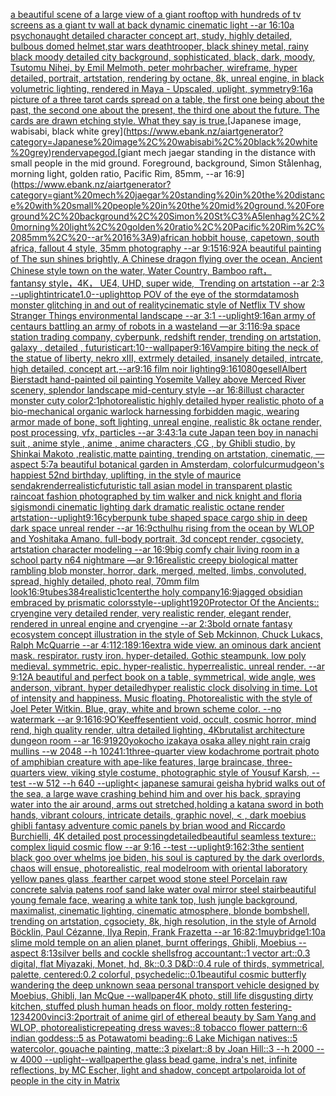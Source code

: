 [a beautiful scene of a large view of a giant rooftop with hundreds of tv screens as a giant tv wall at back dynamic cinematic light --ar 16:10](https://www.ebank.nz/aiartgenerator?category=a%20beautiful%20scene%20of%20a%20large%20view%20of%20a%20giant%20rooftop%20with%20hundreds%20of%20tv%20screens%20as%20a%20giant%20tv%20wall%20at%20back%20dynamic%20cinematic%20light%20--ar%2016%3A10)[a psychonaught detailed character concept art, study, highly detailed, bulbous domed helmet,](https://www.ebank.nz/aiartgenerator?category=a%20psychonaught%20detailed%20character%20concept%20art%2C%20study%2C%20highly%20detailed%2C%20bulbous%20domed%20helmet%2C)[star wars deathtrooper, black shiney metal, rainy black moody detailed city background, sophisticated, black, dark, moody, Tsutomu Nihei, by Emil Melmoth, peter mohrbacher, wireframe, hyper detailed, portrait, artstation, rendering by octane, 8k, unreal engine, in black volumetric lighting, rendered in Maya - Upscaled, uplight, symmetry](https://www.ebank.nz/aiartgenerator?category=star%20wars%20deathtrooper%2C%20black%20shiney%20metal%2C%20rainy%20black%20moody%20detailed%20city%20background%2C%20sophisticated%2C%20black%2C%20dark%2C%20moody%2C%20Tsutomu%20Nihei%2C%20by%20Emil%20Melmoth%2C%20peter%20mohrbacher%2C%20wireframe%2C%20hyper%20detailed%2C%20portrait%2C%20artstation%2C%20rendering%20by%20octane%2C%208k%2C%20unreal%20engine%2C%20in%20black%20volumetric%20lighting%2C%20rendered%20in%20Maya%20-%20Upscaled%2C%20uplight%2C%20symmetry)[9:16](https://www.ebank.nz/aiartgenerator?category=9%3A16)[a picture of a three tarot cards spread on a table, the first one being about the past, the second one about the present, the third one about the future. The cards are drawn etching style. What they say is true.](https://www.ebank.nz/aiartgenerator?category=a%20picture%20of%20a%20three%20tarot%20cards%20spread%20on%20a%20table%2C%20the%20first%20one%20being%20about%20the%20past%2C%20the%20second%20one%20about%20the%20present%2C%20the%20third%20one%20about%20the%20future.%20The%20cards%20are%20drawn%20etching%20style.%20What%20they%20say%20is%20true.)[Japanese image, wabisabi, black white grey](https://www.ebank.nz/aiartgenerator?category=Japanese%20image%2C%20wabisabi%2C%20black%20white%20grey)[render](https://www.ebank.nz/aiartgenerator?category=render)[vapegod.](https://www.ebank.nz/aiartgenerator?category=vapegod.)[giant mech jaegar standing in the distance with small people in the mid ground. Foreground, background, Simon Stålenhag, morning light, golden ratio, Pacific Rim, 85mm, --ar 16:9](https://www.ebank.nz/aiartgenerator?category=giant%20mech%20jaegar%20standing%20in%20the%20distance%20with%20small%20people%20in%20the%20mid%20ground.%20Foreground%2C%20background%2C%20Simon%20St%C3%A5lenhag%2C%20morning%20light%2C%20golden%20ratio%2C%20Pacific%20Rim%2C%2085mm%2C%20--ar%2016%3A9)[african hobbit house, capetown, south africa, fallout 4 style, 35mm photography --ar 9:15](https://www.ebank.nz/aiartgenerator?category=african%20hobbit%20house%2C%20capetown%2C%20south%20africa%2C%20fallout%204%20style%2C%2035mm%20photography%20--ar%209%3A15)[16:9](https://www.ebank.nz/aiartgenerator?category=16%3A9)[2](https://www.ebank.nz/aiartgenerator?category=2)[A beautiful painting of The sun shines brightly, A Chinese dragon flying over the ocean, Ancient Chinese style town on the water, Water Country, Bamboo raft，fantansy style，4K， UE4, UHD, super wide,  Trending on artstation --ar 2:3 --uplight](https://www.ebank.nz/aiartgenerator?category=A%20beautiful%20painting%20of%20The%20sun%20shines%20brightly%2C%20A%20Chinese%20dragon%20flying%20over%20the%20ocean%2C%20Ancient%20Chinese%20style%20town%20on%20the%20water%2C%20Water%20Country%2C%20Bamboo%20raft%EF%BC%8Cfantansy%C2%A0style%EF%BC%8C4K%EF%BC%8C%C2%A0UE4%2C%C2%A0UHD%2C%C2%A0super%C2%A0wide%2C%C2%A0%C2%A0Trending%C2%A0on%C2%A0artstation%20--ar%202%3A3%20--uplight)[intricate](https://www.ebank.nz/aiartgenerator?category=intricate)[1.0](https://www.ebank.nz/aiartgenerator?category=1.0)[--uplight](https://www.ebank.nz/aiartgenerator?category=--uplight)[top POV of the eye of the storm](https://www.ebank.nz/aiartgenerator?category=top%20POV%20of%20the%20eye%20of%20the%20storm)[datamosh monster glitching in and out of reality](https://www.ebank.nz/aiartgenerator?category=datamosh%20monster%20glitching%20in%20and%20out%20of%20reality)[cinematic style of Netflix TV show Stranger Things environmental landscape --ar 3:1 --uplight](https://www.ebank.nz/aiartgenerator?category=cinematic%20style%20of%20Netflix%20TV%20show%20Stranger%20Things%20environmental%20landscape%20--ar%203%3A1%20--uplight)[9:16](https://www.ebank.nz/aiartgenerator?category=9%3A16)[an army of centaurs battling an army of robots in a wasteland —ar 3:1](https://www.ebank.nz/aiartgenerator?category=an%20army%20of%20centaurs%20battling%20an%20army%20of%20robots%20in%20a%20wasteland%20%E2%80%94ar%203%3A1)[16:9](https://www.ebank.nz/aiartgenerator?category=16%3A9)[a space station trading company, cyberpunk, redshift render, trending on artstation, galaxy , detailed , futuristic](https://www.ebank.nz/aiartgenerator?category=a%20space%20station%20trading%20company%2C%20cyberpunk%2C%20redshift%20render%2C%20trending%20on%20artstation%2C%20galaxy%20%2C%20detailed%20%2C%20futuristic)[art:10--wallpaper](https://www.ebank.nz/aiartgenerator?category=art%3A10--wallpaper)[9:16](https://www.ebank.nz/aiartgenerator?category=9%3A16)[Vampire biting the neck of the statue of liberty, nekro xIII, extrmely detailed, insanely detailed, intrcate, high detailed, concept art,--ar9:16 film noir lighting](https://www.ebank.nz/aiartgenerator?category=Vampire%20biting%20the%20neck%20of%20the%20statue%20of%20liberty%2C%20nekro%20xIII%2C%20extrmely%20detailed%2C%20insanely%20detailed%2C%20intrcate%2C%20high%20detailed%2C%20concept%20art%2C--ar9%3A16%20film%20noir%20lighting)[9:16](https://www.ebank.nz/aiartgenerator?category=9%3A16)[1080](https://www.ebank.nz/aiartgenerator?category=1080)[gesell](https://www.ebank.nz/aiartgenerator?category=gesell)[Albert Bierstadt hand-painted oil painting Yosemite Valley above Merced River scenery, splendor landscape mid-century style --ar 16:8](https://www.ebank.nz/aiartgenerator?category=Albert%20Bierstadt%20hand-painted%20oil%20painting%20Yosemite%20Valley%20above%20Merced%20River%20scenery%2C%20splendor%20landscape%20mid-century%20style%20--ar%2016%3A8)[illust character monster cuty color](https://www.ebank.nz/aiartgenerator?category=illust%20character%20monster%20cuty%20color)[2:1](https://www.ebank.nz/aiartgenerator?category=2%3A1)[photorealistic highly detailed hyper realistic photo of a bio-mechanical organic warlock harnessing forbidden magic, wearing armor made of bone, soft lighting, unreal engine, realistic 8k octane render, post processing, vfx, particles --ar 3:4](https://www.ebank.nz/aiartgenerator?category=photorealistic%20highly%20detailed%20hyper%20realistic%20photo%20of%20a%20bio-mechanical%20organic%20warlock%20harnessing%20forbidden%20magic%2C%20wearing%20armor%20made%20of%20bone%2C%20soft%20lighting%2C%20unreal%20engine%2C%20realistic%208k%20octane%20render%2C%20post%20processing%2C%20vfx%2C%20particles%20--ar%203%3A4)[3:1](https://www.ebank.nz/aiartgenerator?category=3%3A1)[a cute Japan  teen boy in nanachi suit , anime style , anime , anime characters ,CG , by Ghibli studio, by Shinkai Makoto ,realistic,matte painting, trending on artstation, cinematic, —aspect 5:7](https://www.ebank.nz/aiartgenerator?category=a%20cute%20Japan%20%20teen%20boy%20in%20nanachi%20suit%20%2C%20anime%20style%20%2C%20anime%20%2C%20anime%20characters%20%2CCG%20%2C%20by%20Ghibli%20studio%2C%20by%20Shinkai%20Makoto%20%2Crealistic%2Cmatte%20painting%2C%20trending%20on%20artstation%2C%20cinematic%2C%20%E2%80%94aspect%205%3A7)[a beautiful botanical garden in Amsterdam, colorful](https://www.ebank.nz/aiartgenerator?category=a%20beautiful%20botanical%20garden%20in%20Amsterdam%2C%20colorful)[curmudgeon's happiest 52nd birthday, uplifting, in the style of maurice sendak](https://www.ebank.nz/aiartgenerator?category=curmudgeon%27s%20happiest%2052nd%20birthday%2C%20uplifting%2C%20in%20the%20style%20of%20maurice%20sendak)[render](https://www.ebank.nz/aiartgenerator?category=render)[realistic](https://www.ebank.nz/aiartgenerator?category=realistic)[futuristic tall asian model in transparent plastic raincoat fashion photographed by tim walker and nick knight and floria sigismondi cinematic lighting dark dramatic realistic octane render artstation](https://www.ebank.nz/aiartgenerator?category=futuristic%20tall%20asian%20model%20in%20transparent%20plastic%20raincoat%20fashion%20photographed%20by%20tim%20walker%20and%20nick%20knight%20and%20floria%20sigismondi%20cinematic%20lighting%20dark%20dramatic%20realistic%20octane%20render%20artstation)[--uplight](https://www.ebank.nz/aiartgenerator?category=--uplight)[9:16](https://www.ebank.nz/aiartgenerator?category=9%3A16)[cyberpunk tube shaped space cargo ship in deep dark space unreal render --ar 16:9](https://www.ebank.nz/aiartgenerator?category=cyberpunk%20tube%20shaped%20space%20cargo%20ship%20in%20deep%20dark%20space%20unreal%20render%20--ar%2016%3A9)[cthulhu rising from the ocean by WLOP and Yoshitaka Amano, full-body portrait, 3d concept render, cgsociety, artstation character modeling --ar 16:9](https://www.ebank.nz/aiartgenerator?category=cthulhu%20rising%20from%20the%20ocean%20by%20WLOP%20and%20Yoshitaka%20Amano%2C%20full-body%20portrait%2C%203d%20concept%20render%2C%20cgsociety%2C%20artstation%20character%20modeling%20--ar%2016%3A9)[big comfy chair living room  in a school party  n64 nightmare  —ar 9:16](https://www.ebank.nz/aiartgenerator?category=big%20comfy%20chair%20living%20room%20%20in%20a%20school%20party%20%20n64%20nightmare%20%20%E2%80%94ar%209%3A16)[realistic creepy biological matter rambling blob monster, horror, dark, merged, melted, limbs, convoluted, spread, highly detailed, photo real, 70mm film look](https://www.ebank.nz/aiartgenerator?category=realistic%20creepy%20biological%20matter%20rambling%20blob%20monster%2C%20horror%2C%20dark%2C%20merged%2C%20melted%2C%20limbs%2C%20convoluted%2C%20spread%2C%20highly%20detailed%2C%20photo%20real%2C%2070mm%20film%20look)[16:9](https://www.ebank.nz/aiartgenerator?category=16%3A9)[tubes](https://www.ebank.nz/aiartgenerator?category=tubes)[384](https://www.ebank.nz/aiartgenerator?category=384)[realistic](https://www.ebank.nz/aiartgenerator?category=realistic)[1](https://www.ebank.nz/aiartgenerator?category=1)[center](https://www.ebank.nz/aiartgenerator?category=center)[the holy company](https://www.ebank.nz/aiartgenerator?category=the%20holy%20company)[16:9](https://www.ebank.nz/aiartgenerator?category=16%3A9)[jagged obsidian embraced by prismatic colors](https://www.ebank.nz/aiartgenerator?category=jagged%20obsidian%20embraced%20by%20prismatic%20colors)[style](https://www.ebank.nz/aiartgenerator?category=style)[--uplight](https://www.ebank.nz/aiartgenerator?category=--uplight)[1920](https://www.ebank.nz/aiartgenerator?category=1920)[Protector Of the Ancients:: cryengine very detailed render, very realistic render, elegant render, rendered in unreal engine and cryengine --ar 2:3](https://www.ebank.nz/aiartgenerator?category=Protector%20Of%20the%20Ancients%3A%3A%20cryengine%20very%20detailed%20render%2C%20very%20realistic%20render%2C%20elegant%20render%2C%20rendered%20in%20unreal%20engine%20and%20cryengine%20--ar%202%3A3)[bold ornate fantasy ecosystem concept illustration in the style of Seb Mckinnon, Chuck Lukacs, Ralph McQuarrie --ar 4:1](https://www.ebank.nz/aiartgenerator?category=bold%20ornate%20fantasy%20ecosystem%20concept%20illustration%20in%20the%20style%20of%20Seb%20Mckinnon%2C%20Chuck%20Lukacs%2C%20Ralph%20McQuarrie%20--ar%204%3A1)[12:18](https://www.ebank.nz/aiartgenerator?category=12%3A18)[9:16](https://www.ebank.nz/aiartgenerator?category=9%3A16)[extra wide view. an ominous dark ancient mask. respirator. rusty iron. hyper-detailed. Gothic steampunk. low poly medieval. symmetric. epic. hyper-realistic. hyperrealistic. unreal render. --ar 9:12](https://www.ebank.nz/aiartgenerator?category=extra%20wide%20view.%20an%20ominous%20dark%20ancient%20mask.%20respirator.%20rusty%20iron.%20hyper-detailed.%20Gothic%20steampunk.%20low%20poly%20medieval.%20symmetric.%20epic.%20hyper-realistic.%20hyperrealistic.%20unreal%20render.%20--ar%209%3A12)[A beautiful and perfect book on a table, symmetrical, wide angle, wes anderson, vibrant, hyper detailed](https://www.ebank.nz/aiartgenerator?category=A%20beautiful%20and%20perfect%20book%20on%20a%20table%2C%20symmetrical%2C%20wide%20angle%2C%20wes%20anderson%2C%20vibrant%2C%20hyper%20detailed)[hyper realistic clock disolving in time. Lot of intensity and happiness. Music floating. Photorealistic with the style of Joel Peter Witkin. Blue, gray, white and brown scheme color. --no watermark --ar 9:16](https://www.ebank.nz/aiartgenerator?category=hyper%20realistic%20clock%20disolving%20in%20time.%20Lot%20of%20intensity%20and%20happiness.%20Music%20floating.%20Photorealistic%20with%20the%20style%20of%20Joel%20Peter%20Witkin.%20Blue%2C%20gray%2C%20white%20and%20brown%20scheme%20color.%20--no%20watermark%20--ar%209%3A16)[16:9](https://www.ebank.nz/aiartgenerator?category=16%3A9)[O’Keeffe](https://www.ebank.nz/aiartgenerator?category=O%E2%80%99Keeffe)[sentient void, occult, cosmic horror, mind rend, high quality render, ultra detailed lighting, 4K](https://www.ebank.nz/aiartgenerator?category=sentient%20void%2C%20occult%2C%20cosmic%20horror%2C%20mind%20rend%2C%20high%20quality%20render%2C%20ultra%20detailed%20lighting%2C%204K)[brutalist architecture dungeon room --ar 16:9](https://www.ebank.nz/aiartgenerator?category=brutalist%20architecture%20dungeon%20room%20--ar%2016%3A9)[1920](https://www.ebank.nz/aiartgenerator?category=1920)[yokocho izakaya osaka alley night rain craig mullins  --w 2048 --h 1024](https://www.ebank.nz/aiartgenerator?category=yokocho%20izakaya%20osaka%20alley%20night%20rain%20craig%20mullins%20%20--w%202048%20--h%201024)[1:1](https://www.ebank.nz/aiartgenerator?category=1%3A1)[three-quarter view kodachrome portrait photo of amphibian creature with ape-like features, large braincase, three-quarters view, viking style costume, photographic style of Yousuf Karsh, --test --w 512 --h 640 --uplight](https://www.ebank.nz/aiartgenerator?category=three-quarter%20view%20kodachrome%20portrait%20photo%20of%20amphibian%20creature%20with%20ape-like%20features%2C%20large%20braincase%2C%20three-quarters%20view%2C%20viking%20style%20costume%2C%20photographic%20style%20of%20Yousuf%20Karsh%2C%20--test%20--w%20512%20--h%20640%20--uplight)[< japanese samurai geisha hybrid walks out of the sea, a large wave crashing behind him and over his back, spraying water into the air around, arms out stretched,holding a katana sword in both hands, vibrant colours, intricate details, graphic novel, < , dark moebius ghibli fantasy adventure comic panels by brian wood and Riccardo Burchielli, 4K detailed post processing](https://www.ebank.nz/aiartgenerator?category=%3C%20japanese%20samurai%20geisha%20hybrid%20walks%20out%20of%20the%20sea%2C%20a%20large%20wave%20crashing%20behind%20him%20and%20over%20his%20back%2C%20spraying%20water%20into%20the%20air%20around%2C%20arms%20out%20stretched%2Cholding%20a%20katana%20sword%20in%20both%20hands%2C%20vibrant%20colours%2C%20intricate%20details%2C%20graphic%20novel%2C%20%3C%20%2C%20dark%20moebius%20ghibli%20fantasy%20adventure%20comic%20panels%20by%20brian%20wood%20and%20Riccardo%20Burchielli%2C%204K%20detailed%20post%20processing)[detailed](https://www.ebank.nz/aiartgenerator?category=detailed)[beautiful seamless texture:: complex liquid cosmic flow --ar 9:16 --test --uplight](https://www.ebank.nz/aiartgenerator?category=beautiful%20seamless%20texture%3A%3A%20complex%20liquid%20cosmic%20flow%20--ar%209%3A16%20--test%20--uplight)[9:16](https://www.ebank.nz/aiartgenerator?category=9%3A16)[2:3](https://www.ebank.nz/aiartgenerator?category=2%3A3)[the sentient black goo over whelms joe biden, his soul is captured by the dark overlords, chaos will ensue, photorealistic, real model](https://www.ebank.nz/aiartgenerator?category=the%20sentient%20black%20goo%20over%20whelms%20joe%20biden%2C%20his%20soul%20is%20captured%20by%20the%20dark%20overlords%2C%20chaos%20will%20ensue%2C%20photorealistic%2C%20real%20model)[room with oriental laboratory  yellow panes glass  ,fearther carpet wood stone steel Porcelain raw  concrete salvia patens roof sand lake water oval mirror steel stair](https://www.ebank.nz/aiartgenerator?category=room%20with%20oriental%20laboratory%20%20yellow%20panes%20glass%20%20%2Cfearther%20carpet%20wood%20stone%20steel%20Porcelain%20raw%20%20concrete%20salvia%20patens%20roof%20sand%20lake%20water%20oval%20mirror%20steel%20stair)[beautiful young female face, wearing a white tank top, lush jungle background, maximalist, cinematic lighting, cinematic atmosphere, blonde bombshell, trending on artstation, cgsociety, 8k, high resolution, in the style of Arnold Böcklin, Paul Cézanne, Ilya Repin, Frank Frazetta --ar 16:8](https://www.ebank.nz/aiartgenerator?category=beautiful%20young%20female%20face%2C%20wearing%20a%20white%20tank%20top%2C%20lush%20jungle%20background%2C%20maximalist%2C%20cinematic%20lighting%2C%20cinematic%20atmosphere%2C%20blonde%20bombshell%2C%20trending%20on%20artstation%2C%20cgsociety%2C%208k%2C%20high%20resolution%2C%20in%20the%20style%20of%20Arnold%20B%C3%B6cklin%2C%20Paul%20C%C3%A9zanne%2C%20Ilya%20Repin%2C%20Frank%20Frazetta%20--ar%2016%3A8)[2:1](https://www.ebank.nz/aiartgenerator?category=2%3A1)[muybridge](https://www.ebank.nz/aiartgenerator?category=muybridge)[1:10](https://www.ebank.nz/aiartgenerator?category=1%3A10)[a slime mold temple on an alien planet, burnt offerings, Ghibli, Moebius --aspect 8:13](https://www.ebank.nz/aiartgenerator?category=a%20slime%20mold%20temple%20on%20an%20alien%20planet%2C%20burnt%20offerings%2C%20Ghibli%2C%20Moebius%20--aspect%208%3A13)[silver bells and cockle shells](https://www.ebank.nz/aiartgenerator?category=silver%20bells%20and%20cockle%20shells)[frog accountant::1 vector art::0.3 digital, flat Miyazaki, Monet, hd, 8k::0.3 D&D::0.4 rule of thirds, symmetrical, palette, centered:0.2 colorful, psychedelic::0.1](https://www.ebank.nz/aiartgenerator?category=frog%20accountant%3A%3A1%20vector%20art%3A%3A0.3%20digital%2C%20flat%20Miyazaki%2C%20Monet%2C%20hd%2C%208k%3A%3A0.3%20D%26D%3A%3A0.4%20rule%20of%20thirds%2C%20symmetrical%2C%20palette%2C%20centered%3A0.2%20colorful%2C%20psychedelic%3A%3A0.1)[beautiful cosmic butterfly wandering the deep unknown sea](https://www.ebank.nz/aiartgenerator?category=beautiful%20cosmic%20butterfly%20wandering%20the%20deep%20unknown%20sea)[a personal transport vehicle designed by Moebius, Ghibli, Ian McQue --wallpaper](https://www.ebank.nz/aiartgenerator?category=a%20personal%20transport%20vehicle%20designed%20by%20Moebius%2C%20Ghibli%2C%20Ian%20McQue%20--wallpaper)[4K photo, still life disgusting dirty kitchen, stuffed plush human heads on floor, moldy rotten festering](https://www.ebank.nz/aiartgenerator?category=4K%20photo%2C%20still%20life%20disgusting%20dirty%20kitchen%2C%20stuffed%20plush%20human%20heads%20on%20floor%2C%20moldy%20rotten%20festering)[-](https://www.ebank.nz/aiartgenerator?category=-)[1234200](https://www.ebank.nz/aiartgenerator?category=1234200)[vinci](https://www.ebank.nz/aiartgenerator?category=vinci)[3:2](https://www.ebank.nz/aiartgenerator?category=3%3A2)[portrait of anime girl of ethereal beauty by Sam Yang and WLOP, photorealistic](https://www.ebank.nz/aiartgenerator?category=portrait%20of%20anime%20girl%20of%20ethereal%20beauty%20by%20Sam%20Yang%20and%20WLOP%2C%20photorealistic)[repeating dress waves::8 tobacco flower pattern::6 indian goddess::5 as Potawatomi beading::6 Lake Michigan natives::5 watercolor, gouache painting, matte::3 pixelart::8 by Joan Hill::3 --h 2000 --w 4000 --uplight](https://www.ebank.nz/aiartgenerator?category=repeating%20dress%20waves%3A%3A8%20tobacco%20flower%20pattern%3A%3A6%20indian%20goddess%3A%3A5%20as%20Potawatomi%20beading%3A%3A6%20Lake%20Michigan%20natives%3A%3A5%20watercolor%2C%20gouache%20painting%2C%20matte%3A%3A3%20pixelart%3A%3A8%20by%20Joan%20Hill%3A%3A3%20--h%202000%20--w%204000%20--uplight)[--wallpaper](https://www.ebank.nz/aiartgenerator?category=--wallpaper)[the glass bead game, indra's net, infinite reflections, by MC Escher, light and shadow, concept art](https://www.ebank.nz/aiartgenerator?category=the%20glass%20bead%20game%2C%20indra%27s%20net%2C%20infinite%20reflections%2C%20by%20MC%20Escher%2C%20light%20and%20shadow%2C%20concept%20art)[polaroid](https://www.ebank.nz/aiartgenerator?category=polaroid)[a lot of people in the city in Matrix](https://www.ebank.nz/aiartgenerator?category=a%20lot%20of%20people%20in%20the%20city%20in%20Matrix)